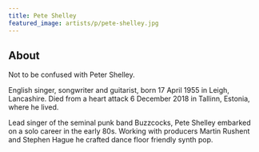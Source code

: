 ```yaml
---
title: Pete Shelley
featured_image: artists/p/pete-shelley.jpg
---
```

## About

Not to be confused with Peter Shelley.

English singer, songwriter and guitarist, born 17 April 1955 in Leigh, Lancashire. Died from a heart attack 6 December 2018 in Tallinn, Estonia, where he lived.

Lead singer of the seminal punk band Buzzcocks, Pete Shelley embarked on a solo career in the early 80s. Working with producers Martin Rushent and Stephen Hague he crafted dance floor friendly synth pop.

